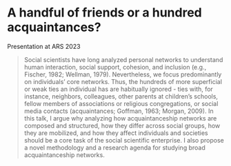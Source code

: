 # A handful of friends or a hundred acquaintances?

Presentation at ARS 2023

> Social scientists have long analyzed personal networks to understand human interaction, social support, cohesion, and inclusion (e.g., Fischer, 1982; Wellman, 1979). Nevertheless, we focus predominantly on individuals’ core networks. Thus, the hundreds of more superficial or weak ties an individual has are habitually ignored - ties with, for instance, neighbors, colleagues, other parents at children’s schools, fellow members of associations or religious congregations, or social media contacts (acquaintances; Goffman, 1963; Morgan, 2009). In this talk, I argue why analyzing how acquaintanceship networks are composed and structured, how they differ across social groups, how they are mobilized, and how they affect individuals and societies should be a core task of the social scientific enterprise. I also propose a novel methodology and a research agenda for studying broad acquaintanceship networks.